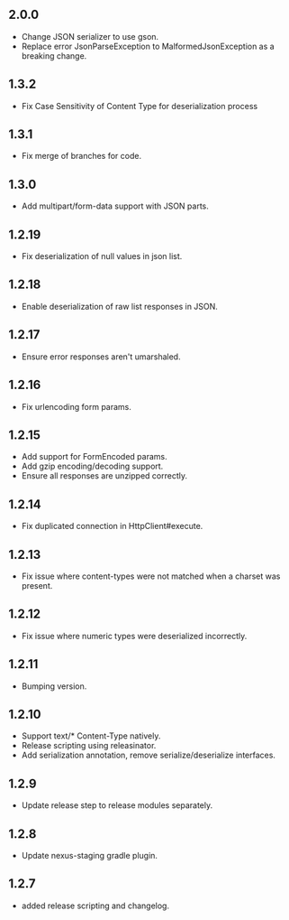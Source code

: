 ## 2.0.0
* Change JSON serializer to use gson.
* Replace error JsonParseException to MalformedJsonException as a breaking change.

## 1.3.2
* Fix Case Sensitivity of Content Type for deserialization process

## 1.3.1
* Fix merge of branches for code.

## 1.3.0
* Add multipart/form-data support with JSON parts.

## 1.2.19
* Fix deserialization of null values in json list.

## 1.2.18
* Enable deserialization of raw list responses in JSON.

## 1.2.17
* Ensure error responses aren't umarshaled.

## 1.2.16
* Fix urlencoding form params.

## 1.2.15
* Add support for FormEncoded params.
* Add gzip encoding/decoding support.
* Ensure all responses are unzipped correctly.

## 1.2.14
* Fix duplicated connection in HttpClient#execute.

## 1.2.13
* Fix issue where content-types were not matched when a charset was present.

## 1.2.12
* Fix issue where numeric types were deserialized incorrectly.

## 1.2.11
* Bumping version.

## 1.2.10
* Support text/* Content-Type natively.
* Release scripting using releasinator.
* Add serialization annotation, remove serialize/deserialize interfaces.

## 1.2.9
* Update release step to release modules separately.

## 1.2.8
* Update nexus-staging gradle plugin.

## 1.2.7
* added release scripting and changelog.
